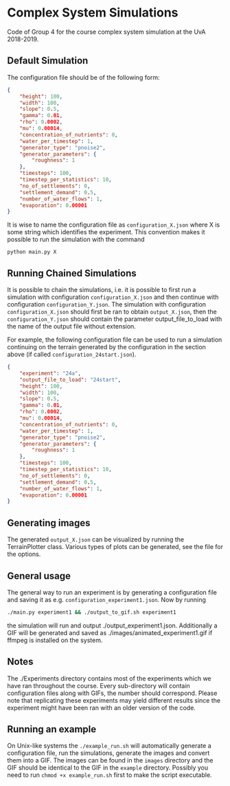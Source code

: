 # Complex System Simulations
Code of Group 4 for the course complex system simulation at the UvA 2018-2019.

## Default Simulation
The configuration file should be of the following form:
```json
{
    "height": 100,
    "width": 100,
    "slope": 0.5,
    "gamma": 0.01,
    "rho": 0.0002,
    "mu": 0.00014, 
    "concentration_of_nutrients": 0,
    "water_per_timestep": 1,
    "generator_type": "pnoise2",
    "generator_parameters": {
        "roughness": 1
    },
    "timesteps": 100,
    "timestep_per_statistics": 10,
    "no_of_settlements": 0,
    "settlement_demand": 0.5,
    "number_of_water_flows": 1,
    "evaporation": 0.00001
}
```

It is wise to name the configuration file as `configuration_X.json` where X is some string which identifies the experiment. This convention makes it possible to run the simulation with the command 
```python3
python main.py X
```

## Running Chained Simulations
It is possible to chain the simulations, i.e. it is possible to first run a simulation with configuration `configuration_X.json` and then continue with configuration `configuration_Y.json`. The simulation with configuration `configuration_X.json` should first be ran to obtain `output_X.json`, then the `configuration_Y.json` should contain the parameter output_file_to_load with the name of the output file without extension.

For example, the following configuration file can be used to run a simulation continuing on the terrain generated by the configuration in the section above (if called `configuration_24start.json`).
```json
{
    "experiment": "24a",
    "output_file_to_load": "24start",
    "height": 100,
    "width": 100,
    "slope": 0.5,
    "gamma": 0.01,
    "rho": 0.0002,
    "mu": 0.00014, 
    "concentration_of_nutrients": 0,
    "water_per_timestep": 1,
    "generator_type": "pnoise2",
    "generator_parameters": {
        "roughness": 1
    },
    "timesteps": 100,
    "timestep_per_statistics": 10,
    "no_of_settlements": 0,
    "settlement_demand": 0.5,
    "number_of_water_flows": 1,
    "evaporation": 0.00001
}
```

## Generating images
The generated `output_X.json` can be visualized by running the TerrainPlotter class. Various types of plots can be generated, see the file for the options.

## General usage
The general way to run an experiment is by generating a configuration file and saving it as e.g. `configuration_experiment1.json`. Now by running 
```bash
./main.py experiment1 && ./output_to_gif.sh experiment1 
```
the simulation will run and output ./output_experiment1.json. Additionally a GIF will be generated and saved as ./images/animated_experiment1.gif if ffmpeg is installed on the system.

## Notes
The ./Experiments directory contains most of the experiments which we have ran throughout the course. Every sub-directory will contain configuration files along with GIFs, the number should correspond. Please note that replicating these experiments may yield different results since the experiment might have been ran with an older version of the code.

## Running an example
On Unix-like systems the `./example_run.sh` will automatically generate a configuration file, run the simulations, generate the images and convert them into a GIF. The images can be found in the `images` directory and the GIF should be identical to the GIF in the `example` directory. Possibly you need to run `chmod +x example_run.sh` first to make the script executable.
